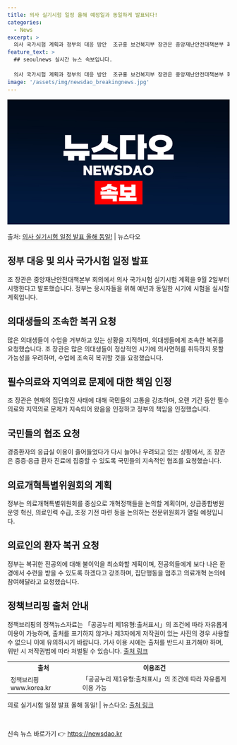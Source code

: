 ```yaml
---
title: 의사 실기시험 일정 올해 예정일과 동일하게 발표되다!
categories:
  - News
excerpt: >
  의사 국가시험 계획과 정부의 대응 방안  조규홍 보건복지부 장관은 중앙재난안전대책본부 회의에서 의사 국가시험…
feature_text: >
  ## seoulnews 실시간 뉴스 속보입니다.

  의사 국가시험 계획과 정부의 대응 방안  조규홍 보건복지부 장관은 중앙재난안전대책본부 회의에서 의사 국가시험…
image: '/assets/img/newsdao_breakingnews.jpg'
---
```


![뉴스다오 속보](/assets/img/newsdao_breakingnews.jpg)

<p>출처: <a href="https://newsdao.kr/4021" rel="dofollow">의사 실기시험 일정 발표 올해 동일!</a> | 뉴스다오</p>

<h2 data-ke-size="size26">정부 대응 및 의사 국가시험 일정 발표</h2>
<p data-ke-size="size16">조 장관은 중앙재난안전대책본부 회의에서 의사 국가시험 실기시험 계획을 9월 2일부터 시행한다고 발표했습니다. 정부는 응시자들을 위해 예년과 동일한 시기에 시험을 실시할 계획입니다.</p>

<h2 data-ke-size="size26">의대생들의 조속한 복귀 요청</h2>
<p data-ke-size="size16">많은 의대생들이 수업을 거부하고 있는 상황을 지적하며, 의대생들에게 조속한 복귀를 요청했습니다. 조 장관은 많은 의대생들이 정상적인 시기에 의사면허를 취득하지 못할 가능성을 우려하며, 수업에 조속히 복귀할 것을 요청했습니다.</p>

<h2 data-ke-size="size26">필수의료와 지역의료 문제에 대한 책임 인정</h2>
<p data-ke-size="size16">조 장관은 현재의 집단휴진 사태에 대해 국민들의 고통을 강조하며, 오랜 기간 동안 필수의료와 지역의료 문제가 지속되어 왔음을 인정하고 정부의 책임을 인정했습니다.</p>

<h2 data-ke-size="size26">국민들의 협조 요청</h2>
<p data-ke-size="size16">경증환자의 응급실 이용이 줄어들었다가 다시 늘어나 우려되고 있는 상황에서, 조 장관은 중증·응급 환자 진료에 집중할 수 있도록 국민들의 지속적인 협조를 요청했습니다.</p>

<h2 data-ke-size="size26">의료개혁특별위원회의 계획</h2>
<p data-ke-size="size16">정부는 의료개혁특별위원회를 중심으로 개혁정책들을 논의할 계획이며, 상급종합병원 운영 혁신, 의료인력 수급, 조정 기전 마련 등을 논의하는 전문위원회가 열릴 예정입니다.</p>

<h2 data-ke-size="size26">의료인의 환자 복귀 요청</h2>
<p data-ke-size="size16">정부는 복귀한 전공의에 대해 불이익을 최소화할 계획이며, 전공의들에게 보다 나은 환경에서 수련을 받을 수 있도록 하겠다고 강조하며, 집단행동을 멈추고 의료개혁 논의에 참여해달라고 요청했습니다.</p>

<h2 data-ke-size="size26">정책브리핑 출처 안내</h2>
<p data-ke-size="size16">정책브리핑의 정책뉴스자료는 「공공누리 제1유형:출처표시」의 조건에 따라 자유롭게 이용이 가능하며, 출처를 표기하지 않거나 제3자에게 저작권이 있는 사진의 경우 사용할 수 없으니 이에 유의하시기 바랍니다. 기사 이용 시에는 출처를 반드시 표기해야 하며, 위반 시 저작권법에 따라 처벌될 수 있습니다. <a href="https://newsdao.kr/4021" target="_blank">출처 링크</a></p>
<table>
  <tr>
    <th>출처</th>
    <th>이용조건</th>
  </tr>
  <tr>
    <td>정책브리핑 www.korea.kr</td>
    <td>「공공누리 제1유형:출처표시」의 조건에 따라 자유롭게 이용 가능</td>
  </tr>
</table>
<p data-ke-size="size16">의료 실기시험 일정 발표 올해 동일! | 뉴스다오: <a href="https://newsdao.kr/4021" target="_blank">출처 링크</a></p>
<p data-ke-size="size16">&nbsp;</p> 

신속 뉴스 바로가기 👉 <a href="https://newsdao.kr" rel="dofollow">https://newsdao.kr</a>


